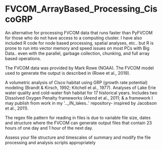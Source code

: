 # FVCOM_ArrayBased_Processing_CiscoGRP
An alternative for processing FVCOM data that runs faster than PyFVCOM for those who do not have access to a computing cluster. I have also included R code for node based processing, spatial analyses, etc.. but R is prone to run into vector memory and speed issues on most PCs with Big Data.. even with the parallel, garbage collection, chunking, and full array based operations. 

The FVCOM data was provided by Mark Rowe (NOAA). The FVCOM model used to generate the output is described in (Rowe et al., 2019).

A volumetric analysis of Cisco habitat using GRP (growth rate potential) modeling (Brandt & Kirsch, 1992; Kitchell et al., 1977). Analyses of Lake Erie water quality and cold-water fish habitat for 17 historical years. Includes two Dissolved Oxygen Penalty frameworks (Arend et al., 2011; & a framework I may publish from work in my '.._IN_lakes..' repository- inspired by Jacobson et al., 2011).

The regex file pattern for reading in files is due to variable file size, dates and structure where the FVCOM can generate output files that contain 23 hours of one day and 1 hour of the next day. 

Assess your file structure and timescales of summary and modify the file processing and analysis scripts appropriately
